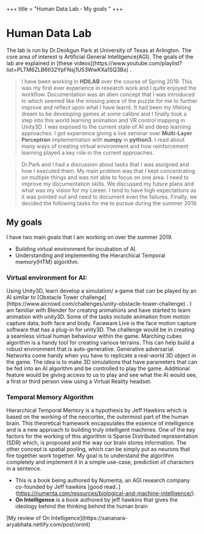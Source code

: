 +++
title = "Human Data Lab - My goals "
+++

<h1>Human Data Lab</h1>
<body>
  The lab is run by Dr.Deokgun Park at University of Texas at Arlington. The core area of interest is Artificial General Intelligence(AGI).
  The goals of the lab are explained in [these videos](https://www.youtube.com/playlist?list=PLTM6ZLB6tl32YpFNsj1U53WwKXa1SQ3Bx) .
  
  
</b>

>I have been working in **HDILAB** over the course of Spring 2019. This was my first ever experience in research work and I quite enjoyed
the workflow. Documentation was an alien concept that I was introduced to which seemed like the missing piece of the puzzle for me to
further improve and reflect upon what I have learnt. It had been my lifelong dream to be developing games at some calibre and I finally
took a step into this world learning animation and VR control mapping in Unity3D. I was exposed to the current state of AI and deep
learning approaches. I got experience giving a live seminar over **Multi-Layer Perceptron** implementation with **numpy** in 
**python3**.  I read about many ways of creating virtual environment and how reinforcement learning played a key role in the current
approaches.


</b>

>Dr.Park and I had a discussion about tasks that I was assigned and how I executed them. My main problem was that I kept concentrating on
multiple things and was not able to focus on one area. I need to improve my documentation skills.  We discussed my future plans and what
was my vision for my career. I tend to have high expectations as it was pointed out and need to document even the failures. Finally, we
decided the following tasks for me to pursue during the summer 2019. 


</body>  
<h2>My goals</h2>

  I have two main goals that I am working on over the summer 2019.
  
  * Building virtual environment for incubation of AI.
  * Understanding and implementing the Hierarchical Temporal memory(HTM) algorithm.
  
<h3>Virtual environment for AI:</h3>

<body>
   Using Unity3D, learn develop a simulation/ a game that can be played by an AI similar to [Obstacle Tower challenge] (https://www.aicrowd.com/challenges/unity-obstacle-tower-challenge) .
   I am familiar with Blender for creating animations and have started to learn animation with unity3D. Some of the tasks include animation from motion capture data,
   both face and body.
   Faceware Live is the face motion capture software that has a plug-in for unity3D. The challenge would be in creating a seamless virtual human
   behaviour within the game.
   Marching cubes algorithm is a handy tool for creating various terrains. This can help build a robust environment that is auto-generative.
   Generative adversarial Networks come handy when you have to replicate a real-world 3D object in the game.
   The idea is to make 3D simulations that have parameters that can be fed into an AI algorithm and be controlled to play the game. 
   Additional feature would be giving access to us to play and see what the AI would see, a first or third person view using a Virtual Reality headset.

</body>   
<h3> Temporal Memory Algorithm</h3>

<body>
   Hierarchical Temporal Memory is a hypothesis by Jeff Hawkins which is based on the working of the neocortex, the outermost part of the human brain. This theoretical framework encapsulates the essence of intelligence and is a new approach to building truly intelligent machines. One of the key factors for the working of this algorithm is Sparse Distributed representation (SDR) which, is proposed and the way our brain 
   stores information. The other concept is spatial pooling, which can be simply put as neurons that fire together work together.
   My goal is to understand the algorithm completely and implement it in a simple use-case, prediction of characters in a sentence. 
  
  * This is a book being authored by Numenta, an AGI research company co-founded by Jeff hawkins [good read..] (https://numenta.com/resources/biological-and-machine-intelligence/).
  * **On Intelligence** is a book authored by jeff hawkins that gives the ideology behind the thinking behind the human brain

</body>  
[My review of On Intelligence](https://sananara-aryabhata.netlify.com/post/onint)
   
